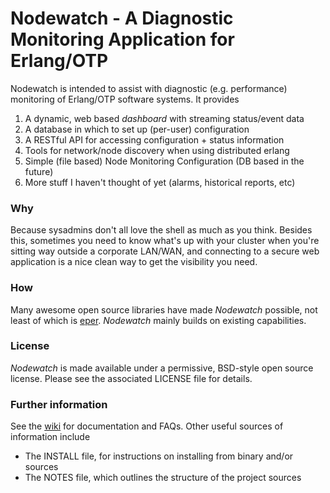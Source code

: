 # Nodewatch - A Diagnostic Monitoring Application for Erlang/OTP

Nodewatch is intended to assist with diagnostic (e.g. performance) monitoring
of Erlang/OTP software systems. It provides

1. A dynamic, web based _dashboard_ with streaming status/event data
2. A database in which to set up (per-user) configuration
3. A RESTful API for accessing configuration + status information
4. Tools for network/node discovery when using distributed erlang
5. Simple (file based) Node Monitoring Configuration (DB based in the future)
6. More stuff I haven't thought of yet (alarms, historical reports, etc)

### Why

Because sysadmins don't all love the shell as much as you think. Besides this,
sometimes you need to know what's up with your cluster when you're sitting way outside a corporate LAN/WAN, and connecting to a secure web application is a nice
clean way to get the visibility you need.

### How

Many awesome open source libraries have made _Nodewatch_ possible, not least
of which is [eper](https://github.com/massemanet/eper). _Nodewatch_ mainly
builds on existing capabilities.

### License

_Nodewatch_ is made available under a permissive, BSD-style open source license.
Please see the associated LICENSE file for details.

### Further information

See the [wiki](https://github.com/hyperthunk/nodewatch/wiki) for documentation
and FAQs. Other useful sources of information include

- The INSTALL file, for instructions on installing from binary and/or sources
- The NOTES file, which outlines the structure of the project sources

